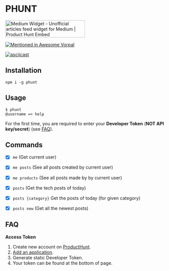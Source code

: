 # PHUNT 


<a href="https://www.producthunt.com/posts/medium-widget-2?utm_source=badge-featured&utm_medium=badge&utm_souce=badge-medium-widget-2" target="_blank"><img src="https://api.producthunt.com/widgets/embed-image/v1/featured.svg?post_id=132189&theme=light" alt="Medium Widget - Unofficial articles feed widget for Medium | Product Hunt Embed" style="width: 250px; height: 54px;" width="250px" height="54px" /></a>

[![Mentioned in Awesome Vorpal](https://awesome.re/mentioned-badge.svg)](https://github.com/vorpaljs/awesome-vorpal)


[![asciicast](https://asciinema.org/a/33953.png)](https://asciinema.org/a/33953)

## Installation

```cli
npm i -g phunt
```


## Usage

```cli
$ phunt
@username => help
```

For the first time, you are required to enter your **Developer Token** (**NOT API key/secret**) (see [FAQ](#faq)).

## Commands

- [x] `me` (Get current user)
- [x] `me posts` (See all posts created by current user)
- [x] `me products` (See all posts made by by current user)
- [x] `posts` (Get the tech posts of today)
- [x] `posts {category}` Get the posts of today (for given category)
- [x] `posts new` (Get all the newest posts)


## FAQ

**Access Token**

1. Create new account on [ProductHunt](https://www.producthunt.com).
2. [Add an application](https://www.producthunt.com/v1/oauth/applications).
3. Generate static Developer Token.
4. Your token can be found at the bottom of page.
